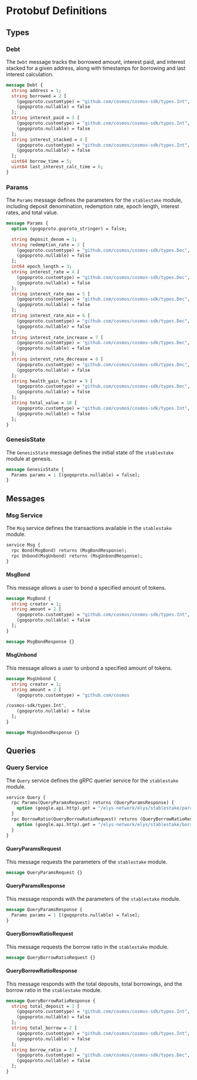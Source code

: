 <!--
order: 4
-->

# Protobuf Definitions

## Types

### Debt

The `Debt` message tracks the borrowed amount, interest paid, and interest stacked for a given address, along with timestamps for borrowing and last interest calculation.

```proto
message Debt {
  string address = 1;
  string borrowed = 2 [
    (gogoproto.customtype) = "github.com/cosmos/cosmos-sdk/types.Int",
    (gogoproto.nullable) = false
  ];
  string interest_paid = 3 [
    (gogoproto.customtype) = "github.com/cosmos/cosmos-sdk/types.Int",
    (gogoproto.nullable) = false
  ];
  string interest_stacked = 4 [
    (gogoproto.customtype) = "github.com/cosmos/cosmos-sdk/types.Int",
    (gogoproto.nullable) = false
  ];
  uint64 borrow_time = 5;
  uint64 last_interest_calc_time = 6;
}
```

### Params

The `Params` message defines the parameters for the `stablestake` module, including deposit denomination, redemption rate, epoch length, interest rates, and total value.

```proto
message Params {
  option (gogoproto.goproto_stringer) = false;

  string deposit_denom = 1;
  string redemption_rate = 2 [
    (gogoproto.customtype) = "github.com/cosmos/cosmos-sdk/types.Dec",
    (gogoproto.nullable) = false
  ];
  int64 epoch_length = 3;
  string interest_rate = 4 [
    (gogoproto.customtype) = "github.com/cosmos/cosmos-sdk/types.Dec",
    (gogoproto.nullable) = false
  ];
  string interest_rate_max = 5 [
    (gogoproto.customtype) = "github.com/cosmos/cosmos-sdk/types.Dec",
    (gogoproto.nullable) = false
  ];
  string interest_rate_min = 6 [
    (gogoproto.customtype) = "github.com/cosmos/cosmos-sdk/types.Dec",
    (gogoproto.nullable) = false
  ];
  string interest_rate_increase = 7 [
    (gogoproto.customtype) = "github.com/cosmos/cosmos-sdk/types.Dec",
    (gogoproto.nullable) = false
  ];
  string interest_rate_decrease = 8 [
    (gogoproto.customtype) = "github.com/cosmos/cosmos-sdk/types.Dec",
    (gogoproto.nullable) = false
  ];
  string health_gain_factor = 9 [
    (gogoproto.customtype) = "github.com/cosmos/cosmos-sdk/types.Dec",
    (gogoproto.nullable) = false
  ];
  string total_value = 10 [
    (gogoproto.customtype) = "github.com/cosmos/cosmos-sdk/types.Int",
    (gogoproto.nullable) = false
  ];
}
```

### GenesisState

The `GenesisState` message defines the initial state of the `stablestake` module at genesis.

```proto
message GenesisState {
  Params params = 1 [(gogoproto.nullable) = false];
}
```

## Messages

### Msg Service

The `Msg` service defines the transactions available in the `stablestake` module.

```proto
service Msg {
  rpc Bond(MsgBond) returns (MsgBondResponse);
  rpc Unbond(MsgUnbond) returns (MsgUnbondResponse);
}
```

#### MsgBond

This message allows a user to bond a specified amount of tokens.

```proto
message MsgBond {
  string creator = 1;
  string amount = 2 [
    (gogoproto.customtype) = "github.com/cosmos/cosmos-sdk/types.Int",
    (gogoproto.nullable) = false
  ];
}

message MsgBondResponse {}
```

#### MsgUnbond

This message allows a user to unbond a specified amount of tokens.

```proto
message MsgUnbond {
  string creator = 1;
  string amount = 2 [
    (gogoproto.customtype) = "github.com/cosmos

/cosmos-sdk/types.Int",
    (gogoproto.nullable) = false
  ];
}

message MsgUnbondResponse {}
```

## Queries

### Query Service

The `Query` service defines the gRPC querier service for the `stablestake` module.

```proto
service Query {
  rpc Params(QueryParamsRequest) returns (QueryParamsResponse) {
    option (google.api.http).get = "/elys-network/elys/stablestake/params";
  }
  rpc BorrowRatio(QueryBorrowRatioRequest) returns (QueryBorrowRatioResponse) {
    option (google.api.http).get = "/elys-network/elys/stablestake/borrow-ratio";
  }
}
```

#### QueryParamsRequest

This message requests the parameters of the `stablestake` module.

```proto
message QueryParamsRequest {}
```

#### QueryParamsResponse

This message responds with the parameters of the `stablestake` module.

```proto
message QueryParamsResponse {
  Params params = 1 [(gogoproto.nullable) = false];
}
```

#### QueryBorrowRatioRequest

This message requests the borrow ratio in the `stablestake` module.

```proto
message QueryBorrowRatioRequest {}
```

#### QueryBorrowRatioResponse

This message responds with the total deposits, total borrowings, and the borrow ratio in the `stablestake` module.

```proto
message QueryBorrowRatioResponse {
  string total_deposit = 1 [
    (gogoproto.customtype) = "github.com/cosmos/cosmos-sdk/types.Int",
    (gogoproto.nullable) = false
  ];
  string total_borrow = 2 [
    (gogoproto.customtype) = "github.com/cosmos/cosmos-sdk/types.Int",
    (gogoproto.nullable) = false
  ];
  string borrow_ratio = 3 [
    (gogoproto.customtype) = "github.com/cosmos/cosmos-sdk/types.Dec",
    (gogoproto.nullable) = false
  ];
}
```

